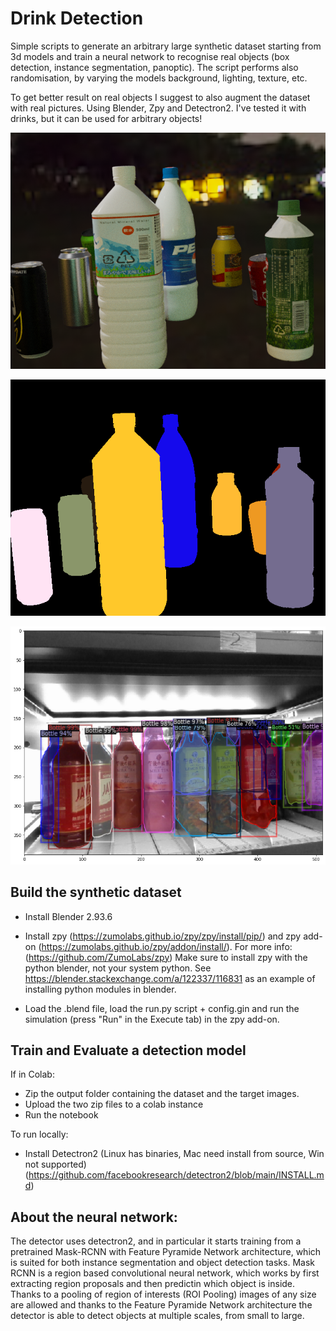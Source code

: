# Drink Detection

Simple scripts to generate an arbitrary large synthetic dataset starting from 3d models and train a neural network to recognise real objects (box detection, instance segmentation, panoptic).
The script performs also randomisation, by varying the models background, lighting, texture, etc.

To get better result on real objects I suggest to also augment the dataset with real pictures.
Using Blender, Zpy and Detectron2.
I've tested it with drinks, but it can be used for arbitrary objects! 


![Alt text](examples/image.000000.rgb.png?raw=true "Synthetic image")

![Alt text](examples/image.000000.iseg.png?raw=true "Segmentation")

![Alt text](examples/bottles.png?raw=true "Bottles Detection")

## Build the synthetic dataset

- Install Blender 2.93.6

- Install zpy (https://zumolabs.github.io/zpy/zpy/install/pip/) and zpy add-on (https://zumolabs.github.io/zpy/addon/install/). For more info: (https://github.com/ZumoLabs/zpy)
Make sure to install zpy with the python blender, not your system python.
See https://blender.stackexchange.com/a/122337/116831 as an example of installing python modules in blender.

- Load the .blend file, load the run.py script + config.gin and run the simulation (press "Run" in the Execute tab) in the zpy add-on.

## Train and Evaluate a detection model

If in Colab:
- Zip the output folder containing the dataset and the target images.
- Upload the two zip files to a colab instance
- Run the notebook

To run locally:
- Install Detectron2 (Linux has binaries, Mac need install from source, Win not supported) (https://github.com/facebookresearch/detectron2/blob/main/INSTALL.md)


## About the neural network:

The detector uses detectron2, and in particular it starts training from a pretrained Mask-RCNN with Feature Pyramide Network architecture, which is suited for both instance segmentation and object detection tasks.
Mask RCNN is a region based convolutional neural network, which works by first extracting region proposals and then predictin which object is inside. Thanks to a pooling of region of interests (ROI Pooling) images of any size are allowed and thanks to the Feature Pyramide Network architecture the detector is able to detect objects at multiple scales, from small to large.

